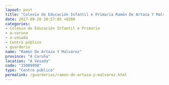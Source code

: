 ```yaml
---
layout: post
title: "Colexio de Educación Infantil e Primaria Ramón De Artaza Y Malvárez"
date: 2017-09-20 20:57:05 +0200
categories:
- Colexio de Educación Infantil e Primaria
- a-coruna
- a-vesada
- Centro público
- guarderia
name: "Ramón De Artaza Y Malvárez"
province: "A Coruña"
location: "A Vesada"
code: "15009998"
type: "Centro público"
permalink: /guarderias/ramon-de-artaza-y-malvarez.html
---
```

